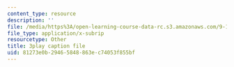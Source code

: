 ```yaml
---
content_type: resource
description: ''
file: /media/https%3A/open-learning-course-data-rc.s3.amazonaws.com/9-14-brain-structure-and-its-origins-spring-2014/81273e0b29465848863ec74053f855bf_555131.vtt
file_type: application/x-subrip
resourcetype: Other
title: 3play caption file
uid: 81273e0b-2946-5848-863e-c74053f855bf
---
```

